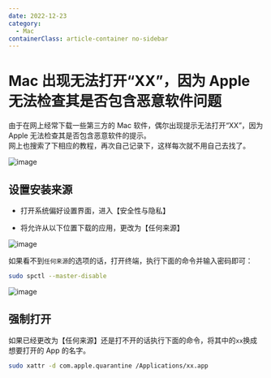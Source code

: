 ```yaml
---
date: 2022-12-23
category:
  - Mac
containerClass: article-container no-sidebar
---
```


# Mac 出现无法打开“XX”，因为 Apple 无法检查其是否包含恶意软件问题

由于在网上经常下载一些第三方的 Mac 软件，偶尔出现提示无法打开“XX”，因为 Apple 无法检查其是否包含恶意软件的提示。  
网上也搜索了下相应的教程，再次自己记录下，这样每次就不用自己去找了。

<!-- more -->

![image](https://image.liubing.me/2022/12/23/a101006b0a091.png)

## 设置安装来源

- 打开系统偏好设置界面，进入【安全性与隐私】

- 将允许从以下位置下载的应用，更改为【任何来源】

![image](https://image.liubing.me/2022/12/23/ebb4222636ecf.png)

如果看不到`任何来源`的选项的话，打开终端，执行下面的命令并输入密码即可：

```sh
sudo spctl --master-disable
```

![image](https://image.liubing.me/2022/12/23/e037109e79f4c.png)

## 强制打开

如果已经更改为【任何来源】还是打不开的话执行下面的命令，将其中的`xx`换成想要打开的 App 的名字。

```sh
sudo xattr -d com.apple.quarantine /Applications/xx.app
```
